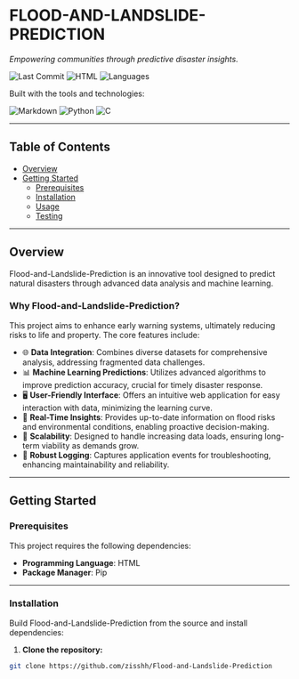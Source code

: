 # FLOOD-AND-LANDSLIDE-PREDICTION

*Empowering communities through predictive disaster insights.*

![Last Commit](https://img.shields.io/github/last-commit/zisshh/Flood-and-Landslide-Prediction)
![HTML](https://img.shields.io/badge/html-98.6%25-blue)
![Languages](https://img.shields.io/github/languages/count/zisshh/Flood-and-Landslide-Prediction)

Built with the tools and technologies:

![Markdown](https://img.shields.io/badge/-Markdown-000000?style=flat&logo=markdown)
![Python](https://img.shields.io/badge/-Python-3776AB?style=flat&logo=python&logoColor=white)
![C](https://img.shields.io/badge/-C-00599C?style=flat&logo=c&logoColor=white)

---

## Table of Contents

- [Overview](#overview)
- [Getting Started](#getting-started)
  - [Prerequisites](#prerequisites)
  - [Installation](#installation)
  - [Usage](#usage)
  - [Testing](#testing)

---

## Overview

Flood-and-Landslide-Prediction is an innovative tool designed to predict natural disasters through advanced data analysis and machine learning.

### Why Flood-and-Landslide-Prediction?

This project aims to enhance early warning systems, ultimately reducing risks to life and property. The core features include:

- 🌐 **Data Integration**: Combines diverse datasets for comprehensive analysis, addressing fragmented data challenges.
- 📊 **Machine Learning Predictions**: Utilizes advanced algorithms to improve prediction accuracy, crucial for timely disaster response.
- 🖥️ **User-Friendly Interface**: Offers an intuitive web application for easy interaction with data, minimizing the learning curve.
- 📡 **Real-Time Insights**: Provides up-to-date information on flood risks and environmental conditions, enabling proactive decision-making.
- 🧪 **Scalability**: Designed to handle increasing data loads, ensuring long-term viability as demands grow.
- 🧾 **Robust Logging**: Captures application events for troubleshooting, enhancing maintainability and reliability.

---

## Getting Started

### Prerequisites

This project requires the following dependencies:

- **Programming Language**: HTML
- **Package Manager**: Pip

---

### Installation

Build Flood-and-Landslide-Prediction from the source and install dependencies:

1. **Clone the repository:**

```bash
git clone https://github.com/zisshh/Flood-and-Landslide-Prediction
